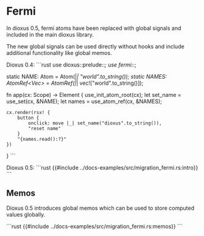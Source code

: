 # Fermi

In dioxus 0.5, fermi atoms have been replaced with global signals and included in the main dioxus library.


The new global signals can be used directly without hooks and include additional functionality like global memos.

Dioxus 0.4:
\```rust
use dioxus::prelude::*;
use fermi::*;

static NAME: Atom<String> = Atom(|_| "world".to_string());
static NAMES: AtomRef<Vec<String>> = AtomRef(|_| vec!["world".to_string()]);

fn app(cx: Scope) -> Element {
    use_init_atom_root(cx);
    let set_name = use_set(cx, &NAME);
	let names = use_atom_ref(cx, &NAMES);

    cx.render(rsx! {
        button {
			onclick: move |_| set_name("dioxus".to_string()),
			"reset name"
		}
		"{names.read():?}"
    })
}
\```

Dioxus 0.5:
\```rust
{{#include ../docs-examples/src/migration_fermi.rs:intro}}
\```

## Memos

Dioxus 0.5 introduces global memos which can be used to store computed values globally.

\```rust
{{#include ../docs-examples/src/migration_fermi.rs:memos}}
\```
